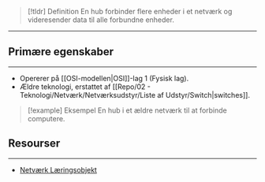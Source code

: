 > [!tldr] Definition
> En hub forbinder flere enheder i et netværk og videresender data til alle forbundne enheder.

---
## Primære egenskaber
---
- Opererer på [[OSI-modellen|OSI]]-lag 1 (Fysisk lag).
- Ældre teknologi, erstattet af [[Repo/02 - Teknologi/Netværk/Netværksudstyr/Liste af Udstyr/Switch|switches]].

> [!example] Eksempel
> En hub i et ældre netværk til at forbinde computere.
## Resourser
---
- [Netværk Læringsobjekt](https://scorm.itslearning.com/data/3289/C20150/ims_import_29/scormcontent/index.html#/lessons/_wVMbJnv0rx5BYV--lQhAkqpSufDSD_9)



